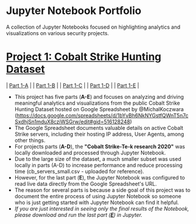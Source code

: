 # Jupyter Notebook Portfolio
A collection of Jupyter Notebooks focused on highlighting analytics and visualizations on various security projects.


# [Project 1: Cobalt Strike Hunting Dataset](https://github.com) 
| [Part 1-A](https://github.com/azeemnow/jupyter-notebook/blob/main/Jupyter_Notebook_Cobalt_Strike_Servers_1-A.ipynb) |
| [Part 1-B](https://github.com/azeemnow/jupyter-notebook/blob/main/Jupyter_Notebook_Cobalt_Strike_Servers_1-B.ipynb) |
| [Part 1-C](https://github.com/azeemnow/jupyter-notebook/blob/main/Jupyter_Notebook_Cobalt_Strike_Servers_1-C.ipynb) |
| [Part 1-D](https://github.com/azeemnow/jupyter-notebook/blob/main/Jupyter_Notebook_Cobalt_Strike_Servers_1-D.ipynb) |
| [Part 1-E](https://github.com/azeemnow/jupyter-notebook/blob/main/Jupyter_Notebook_Cobalt_Strike_Servers_1-E_updated.ipynb) |
* This project has five parts (**A-E**) and focuses on analyzing and driving meaningful analytics and visualizations from the public Cobalt Strike Hunting Dataset hosted on Google  Spreadsheet by @MichalKoczwara (https://docs.google.com/spreadsheets/d/1bYvBh6NkNYGstfQWnT5n7cSxdhjSn1mduX8cziWSGrw/edit#gid=516128248)
* The Google Spreadsheet documents valuable details on active Cobalt Strike servers, including their hosting IP address, User Agents, among other things. 
* For projects parts (**A-D**), the **"Cobalt Strike-Te-k research 2020"** was locally downloaded and processed through Jupyter Notebook. 
* Due to the large size of the dataset, a much smaller subset was used locally in parts (A-D) to increase performance and reduce processing time (cb_servers_small.csv - uploaded for reference).
* However, for the last part (**E**), the Jupyter Notebook was configured to read live data directly from the Google Spreadsheet's URL.
* The reason for several parts is because a side goal of this project was to document the entire process of using Jupyter Notebook so someone who is just getting started with Jupyter Notebook can find it helpful. 
* *If you are just interested in seeing only the final results of the Notebook, please download and run the last part (**[E](https://github.com/azeemnow/jupyter-notebook/blob/main/Jupyter_Notebook_Cobalt_Strike_Servers_1-E_updated.ipynb)**) in Jupyter.* 

